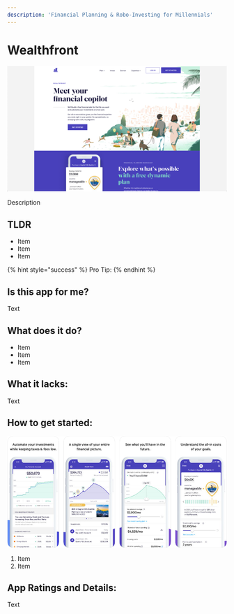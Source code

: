 ```yaml
---
description: 'Financial Planning & Robo-Investing for Millennials'
---
```


# Wealthfront

![Wealthfront Website](images/wealthfront-web.png)

Description

## TLDR

* Item
* Item
* Item

{% hint style="success" %}
Pro Tip:
{% endhint %}

## Is this app for me?

Text


## What does it do?

* Item
* Item
* Item

## What it lacks:

Text

## How to get started:

![Wealthfront App](images/wealthfront-app.png)

1. Item
2. Item

## App Ratings and Details:

Text
